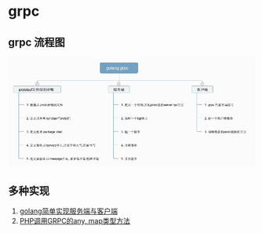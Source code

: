 # grpc

## grpc 流程图
![](asset/golang_grpc.png)

## 多种实现
1. [golang简单实现服务端与客户端](simple/READMD.md)
1. [PHP调用GRPC的any, map类型方法](grpc-any-map/README.md)
